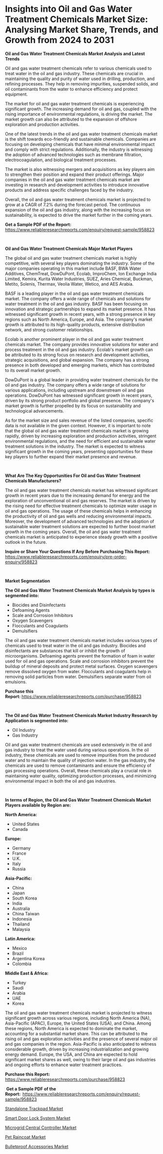 <p><h1>Insights into Oil and Gas Water Treatment Chemicals Market Size: Analysing Market Share, Trends, and Growth from 2024 to 2031</h1></p><p><strong>Oil and Gas Water Treatment Chemicals Market Analysis and Latest Trends</strong></p>
<p><p>Oil and gas water treatment chemicals refer to various chemicals used to treat water in the oil and gas industry. These chemicals are crucial in maintaining the quality and purity of water used in drilling, production, and refining processes. They help in removing impurities, suspended solids, and oil contaminants from the water to enhance efficiency and protect equipment.</p><p>The market for oil and gas water treatment chemicals is experiencing significant growth. The increasing demand for oil and gas, coupled with the rising importance of environmental regulations, is driving the market. The market growth can also be attributed to the expansion of offshore exploration and production activities.</p><p>One of the latest trends in the oil and gas water treatment chemicals market is the shift towards eco-friendly and sustainable chemicals. Companies are focusing on developing chemicals that have minimal environmental impact and comply with strict regulations. Additionally, the industry is witnessing the adoption of advanced technologies such as membrane filtration, electrocoagulation, and biological treatment processes.</p><p>The market is also witnessing mergers and acquisitions as key players aim to strengthen their position and expand their product offerings. Major companies in the oil and gas water treatment chemicals market are investing in research and development activities to introduce innovative products and address specific challenges faced by the industry.</p><p>Overall, the oil and gas water treatment chemicals market is projected to grow at a CAGR of 7.2% during the forecast period. The continuous expansion of the oil and gas industry, along with the increasing focus on sustainability, is expected to drive the market further in the coming years.</p></p>
<p><strong>Get a Sample PDF of the Report:&nbsp;</strong> <a href="https://www.reliableresearchreports.com/enquiry/request-sample/958823">https://www.reliableresearchreports.com/enquiry/request-sample/958823</a></p>
<p>&nbsp;</p>
<p><strong>Oil and Gas Water Treatment Chemicals Major Market Players</strong></p>
<p><p>The global oil and gas water treatment chemicals market is highly competitive, with several key players dominating the industry. Some of the major companies operating in this market include BASF, BWA Water Additives, ChemTreat, DowDuPont, Ecolab, ImproChem, Ion Exchange India Limited, Kemira, Kurita Water Industries, SUEZ, Aries Chemical, Buckman, Metito, Solenis, Thermax, Veolia Water, Wetico, and AES Arabia.</p><p>BASF is a leading player in the oil and gas water treatment chemicals market. The company offers a wide range of chemicals and solutions for water treatment in the oil and gas industry. BASF has been focusing on innovation and strategic partnerships to expand its market presence. It has witnessed significant growth in recent years, with a strong presence in key regions such as North America, Europe, and Asia. The company's market growth is attributed to its high-quality products, extensive distribution network, and strong customer relationships.</p><p>Ecolab is another prominent player in the oil and gas water treatment chemicals market. The company provides innovative solutions for water and process treatment in the oil and gas industry. Ecolab's market growth can be attributed to its strong focus on research and development activities, strategic acquisitions, and global expansion. The company has a strong presence in both developed and emerging markets, which has contributed to its overall market growth.</p><p>DowDuPont is a global leader in providing water treatment chemicals for the oil and gas industry. The company offers a wide range of solutions for various applications, including upstream and downstream oil and gas operations. DowDuPont has witnessed significant growth in recent years, driven by its strong product portfolio and global presence. The company's market growth is further propelled by its focus on sustainability and technological advancements.</p><p>As for the market size and sales revenue of the listed companies, specific data is not available in the given context. However, it is important to note that the global oil and gas water treatment chemicals market is growing rapidly, driven by increasing exploration and production activities, stringent environmental regulations, and the need for efficient and sustainable water treatment solutions in the industry. The market is expected to witness significant growth in the coming years, presenting opportunities for these key players to further expand their market presence and revenue.</p></p>
<p>&nbsp;</p>
<p><strong>What Are The Key Opportunities For Oil and Gas Water Treatment Chemicals Manufacturers?</strong></p>
<p><p>The oil and gas water treatment chemicals market has witnessed significant growth in recent years due to the increasing demand for energy and the exploration of unconventional oil and gas reserves. The market is driven by the rising need for effective treatment chemicals to optimize water usage in oil and gas operations. The usage of these chemicals helps in enhancing the productivity of oil and gas wells and reducing environmental impacts. Moreover, the development of advanced technologies and the adoption of sustainable water treatment solutions are expected to further boost market growth in the coming years. Overall, the oil and gas water treatment chemicals market is anticipated to experience steady growth with a positive outlook in the future.</p></p>
<p><strong>Inquire or Share Your Questions If Any Before Purchasing This Report:</strong> <a href="https://www.reliableresearchreports.com/enquiry/pre-order-enquiry/958823">https://www.reliableresearchreports.com/enquiry/pre-order-enquiry/958823</a></p>
<p>&nbsp;</p>
<p><strong>Market Segmentation</strong></p>
<p><strong>The Oil and Gas Water Treatment Chemicals Market Analysis by types is segmented into:</strong></p>
<p><ul><li>Biocides and Disinfectants</li><li>Defoaming Agents</li><li>Scale and Corrosion Inhibitors</li><li>Oxygen Scavengers</li><li>Flocculants and Coagulants</li><li>Demulsifiers</li></ul></p>
<p><p>The oil and gas water treatment chemicals market includes various types of chemicals used to treat water in the oil and gas industry. Biocides and disinfectants are substances that kill or inhibit the growth of microorganisms. Defoaming agents prevent the formation of foam in water used for oil and gas operations. Scale and corrosion inhibitors prevent the buildup of mineral deposits and protect metal surfaces. Oxygen scavengers remove dissolved oxygen from water. Flocculants and coagulants help in removing solid particles from water. Demulsifiers separate water from oil emulsions.</p></p>
<p><strong>Purchase this Report:&nbsp;</strong><a href="https://www.reliableresearchreports.com/purchase/958823">https://www.reliableresearchreports.com/purchase/958823</a></p>
<p>&nbsp;</p>
<p><strong>The Oil and Gas Water Treatment Chemicals Market Industry Research by Application is segmented into:</strong></p>
<p><ul><li>Oil Industry</li><li>Gas Industry</li></ul></p>
<p><p>Oil and gas water treatment chemicals are used extensively in the oil and gas industry to treat the water used during various operations. In the oil industry, these chemicals are used to remove impurities from the produced water and to maintain the quality of injection water. In the gas industry, the chemicals are used to remove contaminants and ensure the efficiency of gas processing operations. Overall, these chemicals play a crucial role in maintaining water quality, optimizing production processes, and minimizing environmental impact in both the oil and gas industries.</p></p>
<p>&nbsp;</p>
<p><strong>In terms of Region, the Oil and Gas Water Treatment Chemicals Market Players available by Region are:</strong></p>
<p>
    <p> <strong> North America: </strong>
        <ul>
            <li>United States</li>
            <li>Canada</li>
        </ul>
        </p> 
    <p> <strong> Europe: </strong>
        <ul>
            <li>Germany</li>
            <li>France</li>
            <li>U.K.</li>
            <li>Italy</li>
            <li>Russia</li>
        </ul>
        </p> 
    <p> <strong> Asia-Pacific: </strong>
        <ul>
            <li>China</li>
            <li>Japan</li>
            <li>South Korea</li>
            <li>India</li>
            <li>Australia</li>
            <li>China Taiwan</li>
            <li>Indonesia</li>
            <li>Thailand</li>
            <li>Malaysia</li>
        </ul>
        </p> 
    <p> <strong> Latin America: </strong>
        <ul>
            <li>Mexico</li>
            <li>Brazil</li>
            <li>Argentina Korea</li>
            <li>Colombia</li>
        </ul>
        </p> 
    <p> <strong> Middle East & Africa: </strong>
        <ul>
            <li>Turkey</li>
            <li>Saudi</li>
            <li>Arabia</li>
            <li>UAE</li>
            <li>Korea</li>
        </ul>
    </p>
    </p>
<p><p>The oil and gas water treatment chemicals market is projected to witness significant growth across various regions, including North America (NA), Asia-Pacific (APAC), Europe, the United States (USA), and China. Among these regions, North America is expected to dominate the market, accounting for a substantial market share. This can be attributed to the rising oil and gas exploration activities and the presence of several major oil and gas companies in the region. Asia-Pacific is also anticipated to witness considerable growth, driven by increasing industrialization and growing energy demand. Europe, the USA, and China are expected to hold significant market shares as well, owing to their large oil and gas industries and ongoing efforts to enhance water treatment practices.</p></p>
<p><strong>Purchase this Report: </strong><a href="https://www.reliableresearchreports.com/purchase/958823">https://www.reliableresearchreports.com/purchase/958823</a></p>
<p>&nbsp;<strong>Get a Sample PDF of the Report:&nbsp;&nbsp;</strong><a href="https://www.reliableresearchreports.com/enquiry/request-sample/958823">https://www.reliableresearchreports.com/enquiry/request-sample/958823</a></p>
<p><strong></strong></p>
<p><p><a href="https://medium.com/@angelageorge32/standalone-trackpad-market-outlook-industry-overview-and-forecast-2024-to-2031-6ceed25afa64">Standalone Trackpad Market</a></p><p><a href="https://medium.com/@nelsonhauck/smart-door-lock-system-market-insights-into-market-cagr-market-trends-and-growth-strategies-d5b36c8eed50">Smart Door Lock System Market</a></p><p><a href="https://medium.com/@bradomar67436/microgrid-central-controller-market-size-market-outlook-and-market-forecast-2024-to-2031-fe6a4a741336">Microgrid Central Controller Market</a></p><p><a href="https://medium.com/@angelageorge32/pet-raincoat-market-research-report-its-history-and-forecast-2024-to-2031-dff5357f0d6d">Pet Raincoat Market</a></p><p><a href="https://medium.com/@angelageorge32/bulletproof-accessories-market-size-reveals-the-best-marketing-channels-in-global-industry-d84ae72dc1e2">Bulletproof Accessories Market</a></p></p>